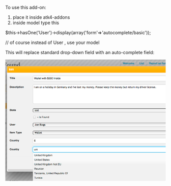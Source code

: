 To use this add-on:

1) place it inside atk4-addons
2) inside model type this

$this->hasOne('User')->display(array('form'=>'autocomplete/basic'));

 // of course instead of User , use your model


This will replace standard drop-down field with an auto-complete field:

![Screenshot](doc/screenshot.png)

